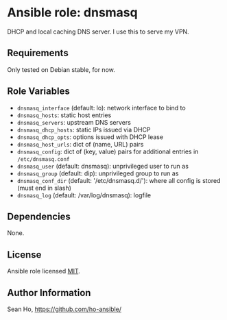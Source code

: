 # Ansible role: dnsmasq
DHCP and local caching DNS server.
I use this to serve my VPN.

## Requirements
Only tested on Debian stable, for now.

## Role Variables
+ `dnsmasq_interface` (default: lo): network interface to bind to
+ `dnsmasq_hosts`: static host entries
+ `dnsmasq_servers`: upstream DNS servers 
+ `dnsmasq_dhcp_hosts`: static IPs issued via DHCP
+ `dnsmasq_dhcp_opts`: options issued with DHCP lease
+ `dnsmasq_host_urls`: dict of (name, URL) pairs
+ `dnsmasq_config`: dict of (key, value) pairs for additional entries
  in `/etc/dnsmasq.conf`
+ `dnsmasq_user` (default: dnsmasq): unprivileged user to run as
+ `dnsmasq_group` (default: dip): unprivileged group to run as
+ `dnsmasq_conf_dir` (default: '/etc/dnsmasq.d/'): where all config
  is stored (must end in slash)
+ `dnsmasq_log` (default: /var/log/dnsmasq): logfile

## Dependencies
None.

## License
Ansible role licensed [MIT](LICENSE).

## Author Information
Sean Ho, https://github.com/ho-ansible/
